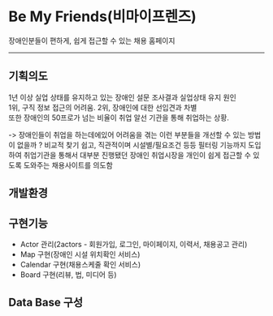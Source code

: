 # Be My Friends(비마이프렌즈)
장애인분들이 편하게, 쉽게 접근할 수 있는 채용 홈페이지

* * *

## 기획의도
1년 이상 실업 상태를 유지하고 있는 장애인 설문 조사결과 실업상태 유지 원인   
1위, 구직 정보 접근의 어려움. 2위, 장애인에 대한 선입견과 차별   
또한 장애인의 50프로가 넘는 비율이 취업 알선 기관을 통해 취업하는 상황.

-> 장애인들이 취업을 하는데에있어 어려움을 겪는 이런 부분들을 개선할 수 있는 방법이 없을까 ?
비교적 찾기 쉽고, 직관적이며 시설별/필요조건 등등 필터링 기능까지 도입하여 취업기관을 통해서 대부분 진행됐던
장애인 취업시장을 개인이 쉽게 접근할 수 있도록 도와주는 채용사이트를 의도함

## 개발환경

## 구현기능
- Actor 관리(2actors - 회원가입, 로그인, 마이페이지, 이력서, 채용공고 관리)   
- Map 구현(장애인 시설 위치확인 서비스)   
- Calendar 구현(채용스케줄 확인 서비스)   
- Board 구현(리뷰, 법, 미디어 등)   

## Data Base 구성
